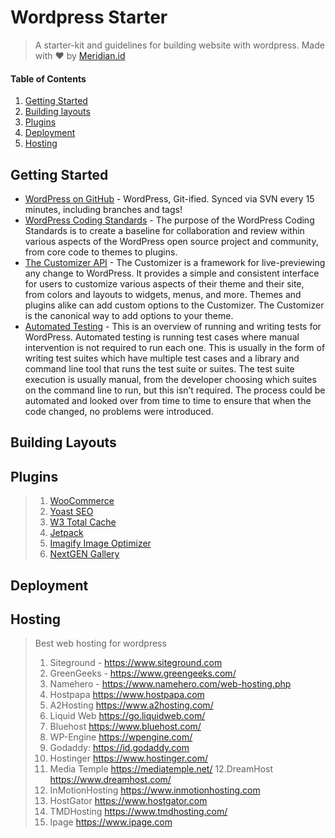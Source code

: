 # Wordpress Starter

> A starter-kit and guidelines for building website with wordpress. Made with ❤️ by [Meridian.id](http://meridian.id)

#### Table of Contents

1. [Getting Started](#getting-started)
2. [Building layouts](#building-layouts)
3. [Plugins](#plugins)
4. [Deployment](#deployment)
5. [Hosting](#hosting)

## Getting Started
* [WordPress on GitHub](https://github.com/WordPress/WordPress) - WordPress, Git-ified. Synced via SVN every 15 minutes, including branches and tags!
* [WordPress Coding Standards](https://make.wordpress.org/core/handbook/coding-standards/) - The purpose of the WordPress Coding Standards is to create a baseline for collaboration and review within various aspects of the WordPress open source project and community, from core code to themes to plugins.
* [The Customizer API](https://developer.wordpress.org/themes/advanced-topics/customizer-api/) - The Customizer is a framework for live-previewing any change to WordPress. It provides a simple and consistent interface for users to customize various aspects of their theme and their site, from colors and layouts to widgets, menus, and more. Themes and plugins alike can add custom options to the Customizer. The Customizer is the canonical way to add options to your theme.
* [Automated Testing](https://make.wordpress.org/core/handbook/automated-testing/) - This is an overview of running and writing tests for WordPress. Automated testing is running test cases where manual intervention is not required to run each one. This is usually in the form of writing test suites which have multiple test cases and a library and command line tool that runs the test suite or suites. The test suite execution is usually manual, from the developer choosing which suites on the command line to run, but this isn’t required. The process could be automated and looked over from time to time to ensure that when the code changed, no problems were introduced.

## Building Layouts

## Plugins
> 1. [WooCommerce](https://wordpress.org/plugins/woocommerce/)
> 2. [Yoast SEO](https://wordpress.org/plugins/wordpress-seo/)
> 3. [W3 Total Cache](https://wordpress.org/plugins/w3-total-cache/)
> 4. [Jetpack](https://wordpress.org/plugins/jetpack/)
> 5. [Imagify Image Optimizer](https://wordpress.org/plugins/imagify/)
> 6. [NextGEN Gallery](https://wordpress.org/plugins/nextgen-gallery/)

## Deployment

## Hosting
> Best web hosting for wordpress
> 1. Siteground - https://www.siteground.com
> 2. GreenGeeks - https://www.greengeeks.com/
> 3. Namehero - https://www.namehero.com/web-hosting.php
> 4. Hostpapa https://www.hostpapa.com
> 5. A2Hosting https://www.a2hosting.com/
> 6. Liquid Web https://go.liquidweb.com/
> 7. Bluehost https://www.bluehost.com/
> 8. WP-Engine https://wpengine.com/
> 9. Godaddy: https://id.godaddy.com
> 10. Hostinger https://www.hostinger.com/
> 11. Media Temple https://mediatemple.net/
> 12.DreamHost https://www.dreamhost.com/
> 13. InMotionHosting https://www.inmotionhosting.com
> 14. HostGator https://www.hostgator.com
> 15. TMDHosting https://www.tmdhosting.com/
> 16. Ipage https://www.ipage.com
